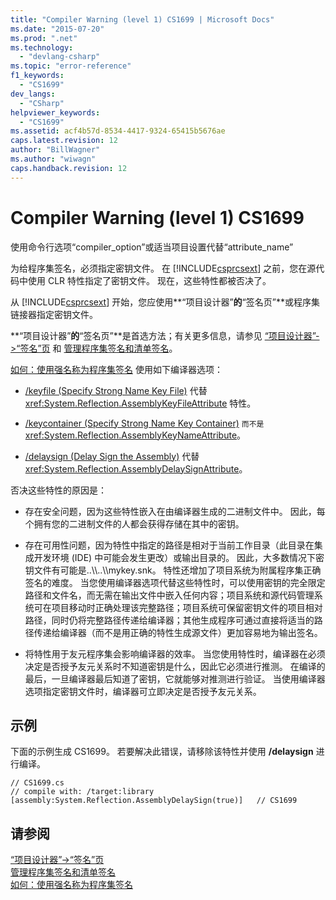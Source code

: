 ```yaml
---
title: "Compiler Warning (level 1) CS1699 | Microsoft Docs"
ms.date: "2015-07-20"
ms.prod: ".net"
ms.technology: 
  - "devlang-csharp"
ms.topic: "error-reference"
f1_keywords: 
  - "CS1699"
dev_langs: 
  - "CSharp"
helpviewer_keywords: 
  - "CS1699"
ms.assetid: acf4b57d-8534-4417-9324-65415b5676ae
caps.latest.revision: 12
author: "BillWagner"
ms.author: "wiwagn"
caps.handback.revision: 12
---
```

# Compiler Warning (level 1) CS1699
使用命令行选项“compiler\_option”或适当项目设置代替“attribute\_name”  
  
 为给程序集签名，必须指定密钥文件。  在 [!INCLUDE[csprcsext](../../../csharp/language-reference/compiler-messages/includes/csprcsext-md.md)] 之前，您在源代码中使用 CLR 特性指定了密钥文件。  现在，这些特性都被否决了。  
  
 从 [!INCLUDE[csprcsext](../../../csharp/language-reference/compiler-messages/includes/csprcsext-md.md)] 开始，您应使用**“项目设计器”**的**“签名页”**或程序集链接器指定密钥文件。  
  
 **“项目设计器”**的**“签名页”**是首选方法；有关更多信息，请参见 [“项目设计器”\-\>“签名”页](/visual-studio/ide/reference/signing-page-project-designer) 和 [管理程序集签名和清单签名](/visual-studio/ide/managing-assembly-and-manifest-signing)。  
  
 [如何：使用强名称为程序集签名](../Topic/How%20to:%20Sign%20an%20Assembly%20with%20a%20Strong%20Name.md) 使用如下编译器选项：  
  
-   [\/keyfile \(Specify Strong Name Key File\)](../../../csharp/language-reference/compiler-options/keyfile-compiler-option.md) 代替 <xref:System.Reflection.AssemblyKeyFileAttribute> 特性。  
  
-   [\/keycontainer \(Specify Strong Name Key Container\)](../../../csharp/language-reference/compiler-options/keycontainer-compiler-option.md)  `` 而不是 `` <xref:System.Reflection.AssemblyKeyNameAttribute>。  
  
-   [\/delaysign \(Delay Sign the Assembly\)](../../../csharp/language-reference/compiler-options/delaysign-compiler-option.md) 代替 <xref:System.Reflection.AssemblyDelaySignAttribute>。  
  
 否决这些特性的原因是：  
  
-   存在安全问题，因为这些特性嵌入在由编译器生成的二进制文件中。  因此，每个拥有您的二进制文件的人都会获得存储在其中的密钥。  
  
-   存在可用性问题，因为特性中指定的路径是相对于当前工作目录（此目录在集成开发环境 \(IDE\) 中可能会发生更改）或输出目录的。  因此，大多数情况下密钥文件有可能是..\\\\..\\\\mykey.snk。  特性还增加了项目系统为附属程序集正确签名的难度。  当您使用编译器选项代替这些特性时，可以使用密钥的完全限定路径和文件名，而无需在输出文件中嵌入任何内容；项目系统和源代码管理系统可在项目移动时正确处理该完整路径；项目系统可保留密钥文件的项目相对路径，同时仍将完整路径传递给编译器；其他生成程序可通过直接将适当的路径传递给编译器（而不是用正确的特性生成源文件）更加容易地为输出签名。  
  
-   将特性用于友元程序集会影响编译器的效率。  当您使用特性时，编译器在必须决定是否授予友元关系时不知道密钥是什么，因此它必须进行推测。  在编译的最后，一旦编译器最后知道了密钥，它就能够对推测进行验证。  当使用编译器选项指定密钥文件时，编译器可立即决定是否授予友元关系。  
  
## 示例  
 下面的示例生成 CS1699。  若要解决此错误，请移除该特性并使用 **\/delaysign** 进行编译。  
  
```  
// CS1699.cs  
// compile with: /target:library  
[assembly:System.Reflection.AssemblyDelaySign(true)]   // CS1699  
```  
  
## 请参阅  
 [“项目设计器”\-\>“签名”页](/visual-studio/ide/reference/signing-page-project-designer)   
 [管理程序集签名和清单签名](/visual-studio/ide/managing-assembly-and-manifest-signing)   
 [如何：使用强名称为程序集签名](../Topic/How%20to:%20Sign%20an%20Assembly%20with%20a%20Strong%20Name.md)